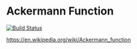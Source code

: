 # Ackermann Function

[![Build Status](https://travis-ci.com/ericheayn/ackermann.svg?branch=master)](https://travis-ci.com/ericheayn/ackermann)

https://en.wikipedia.org/wiki/Ackermann_function
